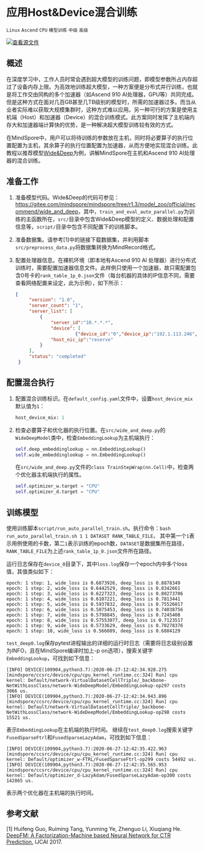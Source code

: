 # 应用Host&Device混合训练

`Linux` `Ascend` `CPU` `模型训练` `中级` `高级`

[![查看源文件](https://gitee.com/mindspore/docs/raw/r1.3/resource/_static/logo_source.png)](https://gitee.com/mindspore/docs/blob/r1.3/docs/mindspore/programming_guide/source_zh_cn/apply_host_device_training.md)

## 概述

在深度学习中，工作人员时常会遇到超大模型的训练问题，即模型参数所占内存超过了设备内存上限。为高效地训练超大模型，一种方案便是分布式并行训练，也就是将工作交由同构的多个加速器（如Ascend 910 AI处理器，GPU等）共同完成。但是这种方式在面对几百GB甚至几TB级别的模型时，所需的加速器过多。而当从业者实际难以获取大规模集群时，这种方式难以应用。另一种可行的方案是使用主机端（Host）和加速器（Device）的混合训练模式。此方案同时发挥了主机端内存大和加速器端计算快的优势，是一种解决超大模型训练较有效的方式。

在MindSpore中，用户可以将待训练的参数放在主机，同时将必要算子的执行位置配置为主机，其余算子的执行位置配置为加速器，从而方便地实现混合训练。此教程以推荐模型[Wide&Deep](https://gitee.com/mindspore/mindspore/tree/r1.3/model_zoo/official/recommend/wide_and_deep)为例，讲解MindSpore在主机和Ascend 910 AI处理器的混合训练。

## 准备工作

1. 准备模型代码。Wide&Deep的代码可参见：<https://gitee.com/mindspore/mindspore/tree/r1.3/model_zoo/official/recommend/wide_and_deep>，其中，`train_and_eval_auto_parallel.py`为训练的主函数所在，`src/`目录中包含Wide&Deep模型的定义、数据处理和配置信息等，`script/`目录中包含不同配置下的训练脚本。

2. 准备数据集。请参考[1]中的链接下载数据集，并利用脚本`src/preprocess_data.py`将数据集转换为MindRecord格式。

3. 配置处理器信息。在裸机环境（即本地有Ascend 910 AI 处理器）进行分布式训练时，需要配置加速器信息文件。此样例只使用一个加速器，故只需配置包含0号卡的`rank_table_1p_0.json`文件（每台机器的具体的IP信息不同，需要查看网络配置来设定，此为示例），如下所示：

    ```json
    {
         "version": "1.0",
         "server_count": "1",
         "server_list": [
             {
                 "server_id":"10.*.*.*",
                 "device": [
                          {"device_id":"0","device_ip":"192.1.113.246","rank_id":"0"}],
                 "host_nic_ip":"reserve"
             }
         ],
         "status": "completed"
     }
    ```

## 配置混合执行

1. 配置混合训练标识。在`default_config.yaml`文件中，设置`host_device_mix`默认值为`1`：

    ```python
    host_device_mix: 1
    ```

2. 检查必要算子和优化器的执行位置。在`src/wide_and_deep.py`的`WideDeepModel`类中，检查`EmbeddingLookup`为主机端执行：

    ```python
    self.deep_embeddinglookup = nn.EmbeddingLookup()
    self.wide_embeddinglookup = nn.EmbeddingLookup()
    ```

    在`src/wide_and_deep.py`文件的`class TrainStepWrap(nn.Cell)`中，检查两个优化器主机端执行的属性。

    ```python
    self.optimizer_w.target = "CPU"
    self.optimizer_d.target = "CPU"
    ```

## 训练模型

使用训练脚本`script/run_auto_parallel_train.sh`。执行命令：`bash run_auto_parallel_train.sh 1 1 DATASET RANK_TABLE_FILE`，
其中第一个`1`表示用例使用的卡数，第二`1`表示训练的epoch数，`DATASET`是数据集所在路径，`RANK_TABLE_FILE`为上述`rank_table_1p_0.json`文件所在路径。

运行日志保存在`device_0`目录下，其中`loss.log`保存一个epoch内中多个loss值，其值类似如下：

```text
epoch: 1 step: 1, wide_loss is 0.6873926, deep_loss is 0.8878349
epoch: 1 step: 2, wide_loss is 0.6442529, deep_loss is 0.8342661
epoch: 1 step: 3, wide_loss is 0.6227323, deep_loss is 0.80273706
epoch: 1 step: 4, wide_loss is 0.6107221, deep_loss is 0.7813441
epoch: 1 step: 5, wide_loss is 0.5937832, deep_loss is 0.75526017
epoch: 1 step: 6, wide_loss is 0.5875453, deep_loss is 0.74038756
epoch: 1 step: 7, wide_loss is 0.5798845, deep_loss is 0.7245408
epoch: 1 step: 8, wide_loss is 0.57553077, deep_loss is 0.7123517
epoch: 1 step: 9, wide_loss is 0.5733629, deep_loss is 0.70278376
epoch: 1 step: 10, wide_loss is 0.566089, deep_loss is 0.6884129
```

`test_deep0.log`保存pytest进程输出的详细的运行时日志（需要将日志级别设置为INFO，且在MindSpore编译时加上-p on选项），搜索关键字`EmbeddingLookup`，可找到如下信息：

```text
[INFO] DEVICE(109904,python3.7):2020-06-27-12:42:34.928.275 [mindspore/ccsrc/device/cpu/cpu_kernel_runtime.cc:324] Run] cpu kernel: Default/network-VirtualDatasetCellTriple/_backbone-NetWithLossClass/network-WideDeepModel/EmbeddingLookup-op297 costs 3066 us.
[INFO] DEVICE(109904,python3.7):2020-06-27-12:42:34.943.896 [mindspore/ccsrc/device/cpu/cpu_kernel_runtime.cc:324] Run] cpu kernel: Default/network-VirtualDatasetCellTriple/_backbone-NetWithLossClass/network-WideDeepModel/EmbeddingLookup-op298 costs 15521 us.
```

表示`EmbeddingLookup`在主机端的执行时间。
继续在`test_deep0.log`搜索关键字`FusedSparseFtrl`和`FusedSparseLazyAdam`，可找到如下信息：

```text
[INFO] DEVICE(109904,python3.7):2020-06-27-12:42:35.422.963 [mindspore/ccsrc/device/cpu/cpu_kernel_runtime.cc:324] Run] cpu kernel: Default/optimizer_w-FTRL/FusedSparseFtrl-op299 costs 54492 us.
[INFO] DEVICE(109904,python3.7):2020-06-27-12:42:35.565.953 [mindspore/ccsrc/device/cpu/cpu_kernel_runtime.cc:324] Run] cpu kernel: Default/optimizer_d-LazyAdam/FusedSparseLazyAdam-op300 costs 142865 us.
```

表示两个优化器在主机端的执行时间。

## 参考文献

[1] Huifeng Guo, Ruiming Tang, Yunming Ye, Zhenguo Li, Xiuqiang He. [DeepFM: A Factorization-Machine based Neural Network for CTR Prediction.](https://doi.org/10.24963/ijcai.2017/239) IJCAI 2017.
